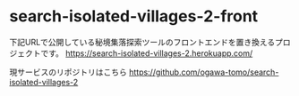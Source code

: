 # search-isolated-villages-2-front

下記URLで公開している秘境集落探索ツールのフロントエンドを置き換えるプロジェクトです。
https://search-isolated-villages-2.herokuapp.com/

現サービスのリポジトリはこちら
https://github.com/ogawa-tomo/search-isolated-villages-2
